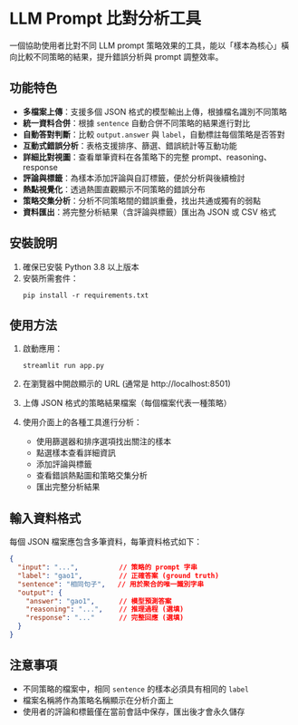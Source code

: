 # LLM Prompt 比對分析工具

一個協助使用者比對不同 LLM prompt 策略效果的工具，能以「樣本為核心」橫向比較不同策略的結果，提升錯誤分析與 prompt 調整效率。

## 功能特色

- **多檔案上傳**：支援多個 JSON 格式的模型輸出上傳，根據檔名識別不同策略
- **統一資料合併**：根據 `sentence` 自動合併不同策略的結果進行對比
- **自動答對判斷**：比較 `output.answer` 與 `label`，自動標註每個策略是否答對
- **互動式錯誤分析**：表格支援排序、篩選、錯誤統計等互動功能
- **詳細比對視圖**：查看單筆資料在各策略下的完整 prompt、reasoning、response 
- **評論與標籤**：為樣本添加評論與自訂標籤，便於分析與後續檢討
- **熱點視覺化**：透過熱圖直觀顯示不同策略的錯誤分布
- **策略交集分析**：分析不同策略間的錯誤重疊，找出共通或獨有的弱點
- **資料匯出**：將完整分析結果（含評論與標籤）匯出為 JSON 或 CSV 格式

## 安裝說明

1. 確保已安裝 Python 3.8 以上版本
2. 安裝所需套件：
   ```
   pip install -r requirements.txt
   ```

## 使用方法

1. 啟動應用：
   ```
   streamlit run app.py
   ```

2. 在瀏覽器中開啟顯示的 URL (通常是 http://localhost:8501)

3. 上傳 JSON 格式的策略結果檔案（每個檔案代表一種策略）

4. 使用介面上的各種工具進行分析：
   - 使用篩選器和排序選項找出關注的樣本
   - 點選樣本查看詳細資訊
   - 添加評論與標籤
   - 查看錯誤熱點圖和策略交集分析
   - 匯出完整分析結果

## 輸入資料格式

每個 JSON 檔案應包含多筆資料，每筆資料格式如下：

```json
{
  "input": "...",          // 策略的 prompt 字串
  "label": "gao1",         // 正確答案 (ground truth)
  "sentence": "相同句子",   // 用於聚合的唯一識別字串
  "output": {
    "answer": "gao1",      // 模型預測答案
    "reasoning": "...",    // 推理過程 (選填)
    "response": "..."      // 完整回應 (選填)
  }
}
```

## 注意事項

- 不同策略的檔案中，相同 `sentence` 的樣本必須具有相同的 `label`
- 檔案名稱將作為策略名稱顯示在分析介面上
- 使用者的評論和標籤僅在當前會話中保存，匯出後才會永久儲存 